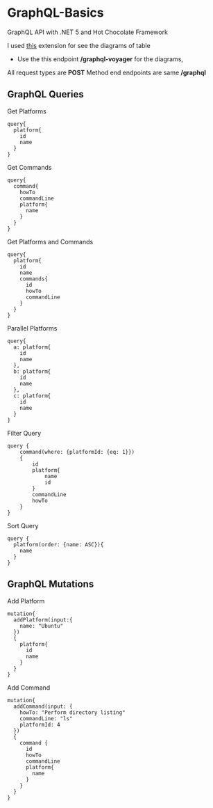 # GraphQL-Basics

GraphQL API with .NET 5 and Hot Chocolate Framework

  I used <a href="https://www.nuget.org/packages/GraphQL.Server.Ui.Voyager/">this<a> extension for see the diagrams of table

- Use the this endpoint **/graphql-voyager** for the diagrams,

  
  
All request types are **POST** Method end endpoints are same **/graphql**
  
## GraphQL Queries

Get Platforms                                                                   
```
query{                                            
  platform{                                        
    id                                              
    name                                                
  }
}
```
Get Commands 
```
query{
  command{
    howTo
    commandLine
    platform{
      name
    }
  }
}
```
Get Platforms and Commands
```
query{
  platform{
    id
    name
    commands{
      id
      howTo
      commandLine
    }
  }
}
```
Parallel Platforms
```
query{
  a: platform{
    id
    name
  },
  b: platform{
    id
    name
  },
  c: platform{
    id
    name
  }
}
```
Filter Query
```
query {
    command(where: {platformId: {eq: 1}})
    {
        id
        platform{
            name
            id
        }
        commandLine
        howTo
    }
}
```
Sort Query
```
query {
  platform(order: {name: ASC}){
    name
  }
}
```

## GraphQL Mutations

Add Platform
```
mutation{
  addPlatform(input:{
    name: "Ubuntu"
  })
  {
    platform{
      id
      name
    }
  }
}
```
Add Command
```
mutation{
  addCommand(input: {
    howTo: "Perform directory listing"
    commandLine: "ls"
    platformId: 4
  })
  {
    command {
      id
      howTo
      commandLine
      platform{
        name
      }
    }
  }
}
```
